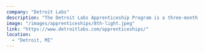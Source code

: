```yaml
---
company: "Detroit Labs"
description: "The Detroit Labs Apprenticeship Program is a three-month immersive training experience in software development, mobile development, and quality assurance engineering."
image: "/images/apprenticeships/8th-light.jpeg"
link: "https://www.detroitlabs.com/apprenticeships/"
location:
  - "Detroit, MI"
---
```

